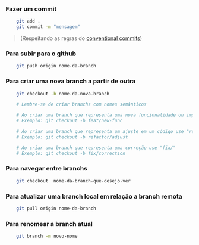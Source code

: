 ### Fazer um commit 

```bash
    git add .
    git commit -m "mensagem"
```

>(Respeitando as regras do [conventional commits](https://www.conventionalcommits.org/en/v1.0.0))

### Para subir para o github

```bash
    git push origin nome-da-branch
```

### Para criar uma nova branch a partir de outra

```bash
    git checkout -b nome-da-nova-branch

    # Lembre-se de criar branchs com nomes semânticos 

    # Ao criar uma branch que representa uma nova funcionalidade ou implementanção use "feat/"
    # Exemplo: git checkout -b feat/new-func

    # Ao criar uma branch que representa um ajuste em um código use "refactor/"
    # Exemplo: git checkout -b refactor/adjust

    # Ao criar uma branch que representa uma correção use "fix/"
    # Exemplo: git checkout -b fix/correction

```

### Para navegar entre branchs

```bash
    git checkout  nome-da-branch-que-desejo-ver
```

### Para atualizar uma branch local em relação a branch remota 

```bash
    git pull origin nome-da-branch
```

### Para renomear a branch atual 

```bash
    git branch -m novo-nome
```